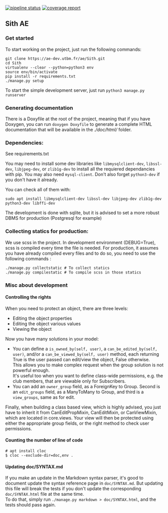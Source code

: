 [![pipeline status](https://ae-dev.utbm.fr/ae/Sith/badges/master/pipeline.svg)](https://ae-dev.utbm.fr/ae/Sith/commits/master)
[![coverage report](https://ae-dev.utbm.fr/ae/Sith/badges/master/coverage.svg)](https://ae-dev.utbm.fr/ae/Sith/commits/master)

## Sith AE

### Get started

To start working on the project, just run the following commands:

    git clone https://ae-dev.utbm.fr/ae/Sith.git
    cd Sith
    virtualenv --clear --python=python3 env
    source env/bin/activate
    pip install -r requirements.txt
    ./manage.py setup

To start the simple development server, just run `python3 manage.py runserver`

### Generating documentation

There is a Doxyfile at the root of the project, meaning that if you have Doxygen, you can run `doxygen Doxyfile` to
generate a complete HTML documentation that will be available in the *./doc/html/* folder.

### Dependencies:
See requirements.txt

You may need to install some dev libraries like `libmysqlclient-dev`, `libssl-dev`, `libjpeg-dev`, or `zlib1g-dev` to install all the
requiered dependancies with pip. You may also need `mysql-client`. Don't also forget `python3-dev` if you don't have it
already.

You can check all of them with:

```
sudo apt install libmysqlclient-dev libssl-dev libjpeg-dev zlib1g-dev python3-dev libffi-dev
```

The development is done with sqlite, but it is advised to set a more robust DBMS for production (Postgresql for example)

### Collecting statics for production:

We use scss in the project. In development environment (DEBUG=True), scss is compiled every time the file is needed. For production, it assumes you have already compiled every files and to do so, you need to use the following commands : 

```
./manage.py collectstatic # To collect statics
./manage.py compilestatic # To compile scss in those statics
```

### Misc about development

#### Controlling the rights

When you need to protect an object, there are three levels:
  * Editing the object properties
  * Editing the object various values
  * Viewing the object

Now you have many solutions in your model:
  * You can define a `is_owned_by(self, user)`, a `can_be_edited_by(self, user)`, and/or a `can_be_viewed_by(self, user)`
    method, each returning True is the user passed can edit/view the object, False otherwise.   
    This allows you to make complex request when the group solution is not powerful enough.    
    It's useful too when you want to define class-wide permissions, e.g. the club members, that are viewable only for
    Subscribers.
  * You can add an `owner_group` field, as a ForeignKey to Group.  Second is an `edit_groups` field, as a ManyToMany to
    Group, and third is a `view_groups`, same as for edit.

Finally, when building a class based view, which is highly advised, you just have to inherit it from CanEditPropMixin,
CanEditMixin, or CanViewMixin, which are located in core.views. Your view will then be protected using either the
appropriate group fields, or the right method to check user permissions.

#### Counting the number of line of code

```
# apt install cloc
$ cloc --exclude-dir=doc,env .
```

#### Updating doc/SYNTAX.md

If you make an update in the Markdown syntax parser, it's good to document
update the syntax reference page in `doc/SYNTAX.md`. But updating this file will
break the tests if you don't update the corresponding `doc/SYNTAX.html` file at
the same time.  
To do that, simply run `./manage.py markdown > doc/SYNTAX.html`,
and the tests should pass again.


